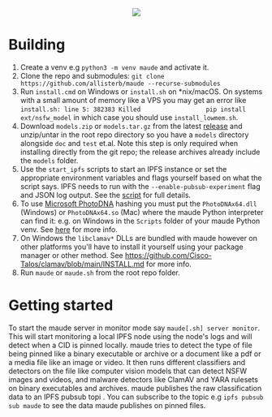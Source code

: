 <p align="center">
  <img src="https://dm2301files.storage.live.com/y4mcsbz3k1tSwFp5Yhk20iT2u0dWQdar8ylYMSSZ0cdd8zQgZ-6nn8-CGCbxEZm-6SeSxl7lBTw8OzQpTx1Hnj56jNZ2LvBKg8GRLUDMW_jPufXzSVq3_yZS6V1rTlOBn-YZUtXQyVn1Xiep3lGTRMMePOu5UhC1S7aPRpxu8eUgfZQuMh321ISJU7qiO8yYWKn?width=469&height=469&cropmode=none" />
</p>

# Building
1. Create a venv e.g `python3 -m venv maude` and activate it.
2. Clone the repo and submodules:  `git clone https://github.com/allisterb/maude --recurse-submodules`
3. Run `install.cmd` on Windows or `install.sh` on *nix/macOS.  On systems with a small amount of memory like a VPS you may get an error like `install.sh: line 5: 382383 Killed                  pip install ext/nsfw_model` in which case you should use `install_lowmem.sh`.
4. Download `models.zip` or `models.tar.gz` from the latest [release](https://github.com/allisterb/maude/releases) and unzip/untar in the root repo directory so you have a `models` directory alongside `doc` and `test` et.al. Note this step is only required when installing directly from the git repo; the release archives already include the `models` folder.
5. Use the `start_ipfs` scripts to start an IPFS instance or set the appropriate environment variables and flags yourself based on what the script says. IPFS needs to run with the `--enable-pubsub-experiment` flag and JSON log output. See the [script](https://github.com/allisterb/maude/blob/master/start_ipfs.sh) for full details.
6. To use [Microsoft PhotoDNA](https://www.microsoft.com/en-us/photodna) hashing you must put the `PhotoDNAx64.dll` (Windows) or `PhotoDNAx64.so` (Mac) where the maude Python interpreter can find it: e.g. on Windows in the `Scripts` folder of your maude Python venv. See [here](https://github.com/jankais3r/pyPhotoDNA) for more info.
7. On Windows the `libclamav*` DLLs are bundled with maude however on other platforms you'll have to install it yourself using your package manager or other method. See https://github.com/Cisco-Talos/clamav/blob/main/INSTALL.md for more info.
8. Run `maude` or `maude.sh` from the root repo folder.

# Getting started
To start the maude server in monitor mode say `maude[.sh] server monitor`. This will start monitoring a local IPFS node using the node's logs and will detect when a CID is pinned locally. maude tries to detect the type of file being pinned like a binary executable or archive or a document like a pdf or a media file like an image or video. It then runs different classifiers and detectors on the file like computer vision models that can detect NSFW images and videos, and malware detectors like ClamAV and YARA rulesets on binary executables and archives. maude publishes the raw classification data to an IPFS pubsub topi . You can subscribe to the topic e.g `ipfs pubsub sub maude` to see the data maude publishes on pinned files.
